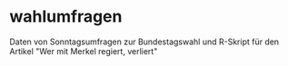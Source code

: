 # wahlumfragen
Daten von Sonntagsumfragen zur Bundestagswahl und R-Skript für den Artikel "Wer mit Merkel regiert, verliert"
